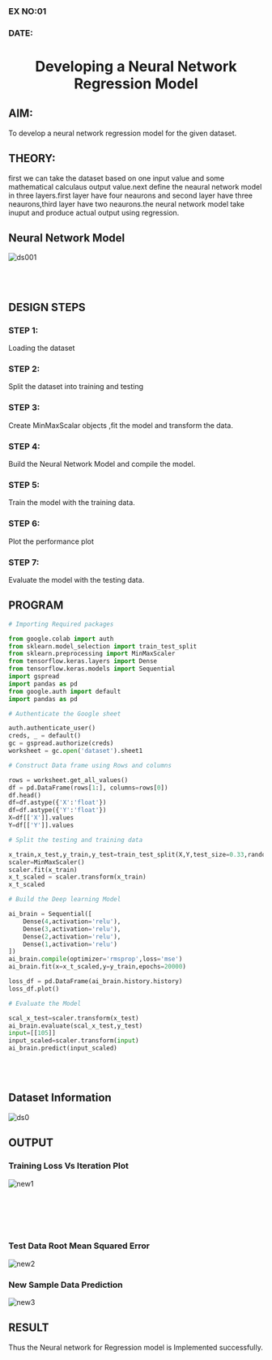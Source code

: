 
### EX NO:01
### DATE:
# <p align="center"> Developing a Neural Network Regression Model</p>


## AIM:

To develop a neural network regression model for the given dataset.

## THEORY:



first we can take the dataset based on one input value and some mathematical calculaus output value.next define the neaural network model in three layers.first layer have four neaurons and second layer have three neaurons,third layer have two neaurons.the neural network model take inuput and produce actual
output using regression.

## Neural Network Model

![ds001](https://user-images.githubusercontent.com/75235334/187081945-b3f6b59b-40bd-4db0-9970-f5d27cf3599d.png)

<br>
<br>

## DESIGN STEPS

### STEP 1:

Loading the dataset

### STEP 2:

Split the dataset into training and testing

### STEP 3:

Create MinMaxScalar objects ,fit the model and transform the data.

### STEP 4:

Build the Neural Network Model and compile the model.

### STEP 5:

Train the model with the training data.

### STEP 6:

Plot the performance plot

### STEP 7:

Evaluate the model with the testing data.

## PROGRAM
```python
# Importing Required packages

from google.colab import auth
from sklearn.model_selection import train_test_split
from sklearn.preprocessing import MinMaxScaler
from tensorflow.keras.layers import Dense
from tensorflow.keras.models import Sequential
import gspread
import pandas as pd
from google.auth import default
import pandas as pd

# Authenticate the Google sheet

auth.authenticate_user()
creds, _ = default()
gc = gspread.authorize(creds)
worksheet = gc.open('dataset').sheet1

# Construct Data frame using Rows and columns

rows = worksheet.get_all_values()
df = pd.DataFrame(rows[1:], columns=rows[0])
df.head()
df=df.astype({'X':'float'})
df=df.astype({'Y':'float'})
X=df[['X']].values
Y=df[['Y']].values

# Split the testing and training data

x_train,x_test,y_train,y_test=train_test_split(X,Y,test_size=0.33,random_state=50)
scaler=MinMaxScaler()
scaler.fit(x_train)
x_t_scaled = scaler.transform(x_train)
x_t_scaled

# Build the Deep learning Model

ai_brain = Sequential([
    Dense(4,activation='relu'),
    Dense(3,activation='relu'),
    Dense(2,activation='relu'),
    Dense(1,activation='relu')
])
ai_brain.compile(optimizer='rmsprop',loss='mse')
ai_brain.fit(x=x_t_scaled,y=y_train,epochs=20000)

loss_df = pd.DataFrame(ai_brain.history.history)
loss_df.plot()

# Evaluate the Model

scal_x_test=scaler.transform(x_test)
ai_brain.evaluate(scal_x_test,y_test)
input=[[105]]
input_scaled=scaler.transform(input)
ai_brain.predict(input_scaled)
```
<br>
<br>

## Dataset Information

![ds0](https://user-images.githubusercontent.com/75235334/187080096-24a543e3-2d05-4a1f-a573-31ea70dce40b.png)


## OUTPUT

### Training Loss Vs Iteration Plot
![new1](https://user-images.githubusercontent.com/75235334/187083231-0814b081-103b-4c9f-a42a-4f8220039eae.png)

<br>
<br>
<br>
<br>

### Test Data Root Mean Squared Error
![new2](https://user-images.githubusercontent.com/75235334/187083238-ef7b27f5-292b-4385-841e-62cfb9840506.png)


### New Sample Data Prediction

![new3](https://user-images.githubusercontent.com/75235334/187083236-7b49cf39-93b0-4bde-b45c-6eb4f3b48625.png)


## RESULT

Thus the Neural network for Regression model is Implemented successfully.
